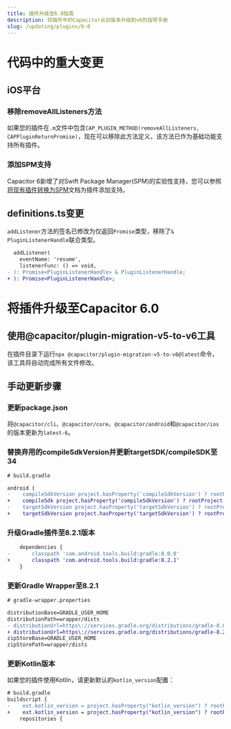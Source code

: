 ```yaml
---
title: 插件升级至6.0指南
description: 将插件中的Capacitor从旧版本升级到v6的指导手册
slug: /updating/plugins/6-0
---
```


# 代码中的重大变更

## iOS平台

### 移除removeAllListeners方法

如果您的插件在`.m`文件中包含`CAP_PLUGIN_METHOD(removeAllListeners, CAPPluginReturnPromise)`，现在可以移除此方法定义，该方法已作为基础功能支持所有插件。

### 添加SPM支持

Capacitor 6新增了对Swift Package Manager(SPM)的实验性支持，您可以参照[将现有插件转换为SPM](../../ios/spm.md#converting-existing-plugins-to-spm)文档为插件添加支持。

## definitions.ts变更

`addListener`方法的签名已修改为仅返回`Promise`类型，移除了`& PluginListenerHandle`联合类型。

```diff
  addListener(
    eventName: 'resume',
    listenerFunc: () => void,
- ): Promise<PluginListenerHandle> & PluginListenerHandle;
+ ): Promise<PluginListenerHandle>;
```

# 将插件升级至Capacitor 6.0

## 使用@capacitor/plugin-migration-v5-to-v6工具

在插件目录下运行`npx @capacitor/plugin-migration-v5-to-v6@latest`命令，该工具将自动完成所有文件修改。

## 手动更新步骤

### 更新package.json

将`@capacitor/cli`、`@capacitor/core`、`@capacitor/android`和`@capacitor/ios`的版本更新为`latest-6`。

### 替换弃用的compileSdkVersion并更新targetSDK/compileSDK至34

```diff
# build.gradle

android {
-    compileSdkVersion project.hasProperty('compileSdkVersion') ? rootProject.ext.compileSdkVersion : 33
+    compileSdk project.hasProperty('compileSdkVersion') ? rootProject.ext.compileSdkVersion : 34
-    targetSdkVersion project.hasProperty('targetSdkVersion') ? rootProject.ext.targetSdkVersion : 33
+    targetSdkVersion project.hasProperty('targetSdkVersion') ? rootProject.ext.targetSdkVersion : 34
```

### 升级Gradle插件至8.2.1版本

```diff
    dependencies {
-       classpath 'com.android.tools.build:gradle:8.0.0'
+       classpath 'com.android.tools.build:gradle:8.2.1'
    }
```

### 更新Gradle Wrapper至8.2.1

```diff
# gradle-wrapper.properties

distributionBase=GRADLE_USER_HOME
distributionPath=wrapper/dists
- distributionUrl=https\://services.gradle.org/distributions/gradle-8.0.2-all.zip
+ distributionUrl=https\://services.gradle.org/distributions/gradle-8.2.1-all.zip
zipStoreBase=GRADLE_USER_HOME
zipStorePath=wrapper/dists
```

### 更新Kotlin版本

如果您的插件使用Kotlin，请更新默认的`kotlin_version`配置：

```diff
# build.gradle
buildscript {
-    ext.kotlin_version = project.hasProperty("kotlin_version") ? rootProject.ext.kotlin_version : '1.8.20'
+    ext.kotlin_version = project.hasProperty("kotlin_version") ? rootProject.ext.kotlin_version : '1.9.10'
    repositories {
```